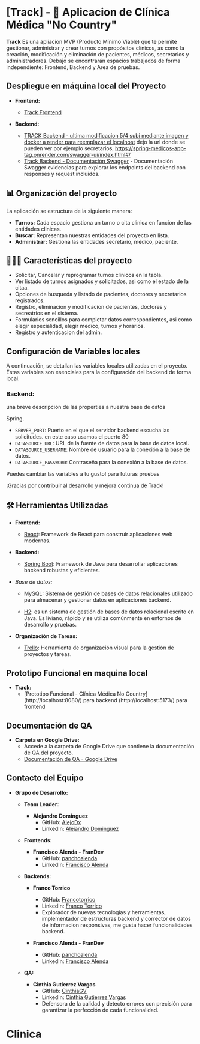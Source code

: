# [Track] - 🚀 Aplicacion de Clínica Médica "No Country"

**Track** Es una apliacion MVP (Producto Mínimo Viable) que te permite gestionar, administrar y crear turnos con propósitos clínicos, as como la creación, modificación y eliminación de pacientes, médicos, secretarios y administradores. Debajo se encontrarán espacios trabajados de forma independiente: Frontend, Backend y Area de pruebas.   
## Despliegue en máquina local del Proyecto

- **Frontend:**
  - [Track Frontend](Local)

- **Backend:**

  - [TRACK Backend - ultima modificacion 5/4 subi mediante imagen y docker a render para reemplazar el localhost](https://spring-medicos-app-tag.onrender.com/swagger-ui/index.html#/) 
    dejo la url donde se pueden ver por ejemplo secretarios, https://spring-medicos-app-tag.onrender.com/swagger-ui/index.html#/
  - [Track Backend - Documentación Swagger](https://drive.google.com/file/d/19_B4Jy16LWoRstpN9y5_3i7xjMMe5k59/view?usp=sharing) - Documentación Swagger evidencias para explorar los endpoints del backend con responses y request incluidos.

## 📊 Organización del proyecto

La aplicación se estructura de la siguiente manera:

- **Turnos:** Cada espacio gestiona un turno o cita clinica en funcion de las entidades clinicas.
- **Buscar:** Representan nuestras entidades del proyecto en lista.
- **Administrar:** Gestiona las entidades secretario, médico, paciente.
## 🌟🌟🌟 Características del proyecto

- Solicitar, Cancelar y reprogramar turnos clinicos en la tabla.
- Ver listado de turnos asignados y solicitados, asi como el estado de la citaa. 
- Opciones de busqueda y listado de pacientes, doctores y secretarios registrados.
- Registro, eliminacion y modificacion de pacientes, doctores y secreatrios en el sistema.
- Formularios sencillos para completar datos correspondientes, asi como elegir especialidad, elegir medico, turnos y horarios.
- Registro y autenticacion del admin. 

## Configuración de Variables locales

A continuación, se detallan las variables locales utilizadas en el proyecto. Estas variables son esenciales para la configuración del  backend de forma local.

### Backend:
 una breve descripcion de las properties a nuestra base de datos

Spring.
- `SERVER_PORT`: Puerto en el que el servidor backend escucha las solicitudes. en este caso usamos el puerto 80
- `DATASOURCE_URL`: URL de la fuente de datos para la base de datos local.
- `DATASOURCE_USERNAME`: Nombre de usuario para la conexión a la base de datos.
- `DATASOURCE_PASSWORD`: Contraseña para la conexión a la base de datos.

Puedes cambiar las variables a tu gusto! para futuras pruebas

¡Gracias por contribuir al desarrollo y mejora continua de Track!

## 🛠️ Herramientas Utilizadas

- **Frontend:**
  - [React](https://nextjs.org/): Framework de React para construir aplicaciones web modernas.

- **Backend:**
  - [Spring Boot](https://spring.io/projects/spring-boot): Framework de Java para desarrollar aplicaciones backend robustas y eficientes.
- *Base de datos:*
  - [MySQL](https://www.mysql.com/): Sistema de gestión de bases de datos relacionales utilizado para almacenar y gestionar datos en aplicaciones backend.

  - [H2](https://www.h2database.com): es un sistema de gestión de bases de datos relacional escrito en Java. Es liviano, rápido y se utiliza comúnmente en entornos de desarrollo y pruebas. 

- **Organización de Tareas:**
  - [Trello](https://trello.com/): Herramienta de organización visual para la gestión de proyectos y tareas.

## Prototipo Funcional en maquina local

- **Track:**
  - [Prototipo Funcional - Clínica Médica No Country]
  (http://localhost:8080/) para backend
  (http://localhost:5173/) para frontend

## Documentación de QA

- **Carpeta en Google Drive:**
  - Accede a la carpeta de Google Drive que contiene la documentación de QA del proyecto.
  - [Documentación de QA - Google Drive](https://drive.google.com/drive/folders/1m5ALi8mG6Rmh77mr-RZTv-UY5B8WjIGP?usp=drive)

## Contacto del Equipo

- **Grupo de Desarrollo:**


  - **Team Leader:**
    - **Alejandro Domínguez**
      - GitHub: [AlejoDx](https://github.com/AlejoDx)
      - LinkedIn: [Alejandro Dominguez](https://www.linkedin.com/in/jose-alejandro-dominguez/)
  
  - **Frontends:**
    - **Francisco Alenda - FranDev**
      - GitHub: [panchoalenda](https://github.com/panchoalenda)
      - LinkedIn: [Francisco Alenda](https://www.linkedin.com/in/franciscoalenda/)

  - **Backends:**
    - **Franco Torrico**
      - GitHub: [Francotorrico](https://github.com/Francotorrico)
      - LinkedIn: [Franco Torrico](https://www.linkedin.com/in/franco-torrico-806b1818a/)
      - Explorador de nuevas tecnologías y herramientas, implementador de estructuras backend y corrector de datos de informacion responsivas, me gusta hacer funcionalidades backend.
   
    - **Francisco Alenda - FranDev**
      - GitHub: [panchoalenda](https://github.com/panchoalenda)
      - LinkedIn: [Francisco Alenda](https://www.linkedin.com/in/franciscoalenda/)

  - **QA:**
    - **Cinthia Gutierrez Vargas** 
      - GitHub: [CinthiaGV](https://github.com/CinthiaGV)
      - LinkedIn: [Cinthia Gutierrez Vargas](https://www.linkedin.com/in/cinthia-guti%C3%A9rrez-vargas-ti/)
      - Defensora de la calidad y detecto errores con precisión para garantizar la perfección de cada funcionalidad.



# Clinica
